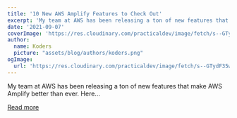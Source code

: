```yaml
---
title: '10 New AWS Amplify Features to Check Out'
excerpt: 'My team at AWS has been releasing a ton of new features that make AWS Amplify better than ever. Here...'
date: '2021-09-07'
coverImage: 'https://res.cloudinary.com/practicaldev/image/fetch/s--GTydF35w--/c_imagga_scale,f_auto,fl_progressive,h_420,q_auto,w_1000/https://dev-to-uploads.s3.amazonaws.com/uploads/articles/jdcel8wns4t60thq5ake.png'
author:
  name: Koders
  picture: "assets/blog/authors/koders.png"
ogImage:
  url: 'https://res.cloudinary.com/practicaldev/image/fetch/s--GTydF35w--/c_imagga_scale,f_auto,fl_progressive,h_420,q_auto,w_1000/https://dev-to-uploads.s3.amazonaws.com/uploads/articles/jdcel8wns4t60thq5ake.png'
---
```


My team at AWS has been releasing a ton of new features that make AWS Amplify better than ever. Here...

[Read more](https://dev.to/aws/10-new-aws-amplify-features-to-check-out-4291)
